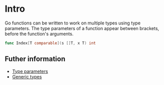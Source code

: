 # Intro

Go functions can be written to work on multiple types using type parameters. The type parameters of a function appear between brackets, before the function's arguments. 
```go
func Index[T comparable](s []T, x T) int
```

## Futher information

- [Type parameters](https://go.dev/tour/generics/1)
- [Generic types](https://go.dev/tour/generics/2)
